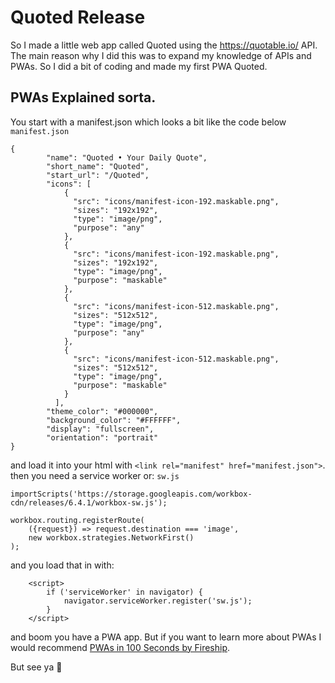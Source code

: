 # Quoted Release
So I made a little web app called Quoted using the https://quotable.io/ API. The main reason why I did this was to expand my knowledge of APIs and PWAs. So I did a bit of coding and made my first PWA Quoted.
## PWAs Explained sorta.
You start with a manifest.json which looks a bit like the code below
`manifest.json`
```
{
        "name": "Quoted • Your Daily Quote",
        "short_name": "Quoted",
        "start_url": "/Quoted",
        "icons": [
            {
              "src": "icons/manifest-icon-192.maskable.png",
              "sizes": "192x192",
              "type": "image/png",
              "purpose": "any"
            },
            {
              "src": "icons/manifest-icon-192.maskable.png",
              "sizes": "192x192",
              "type": "image/png",
              "purpose": "maskable"
            },
            {
              "src": "icons/manifest-icon-512.maskable.png",
              "sizes": "512x512",
              "type": "image/png",
              "purpose": "any"
            },
            {
              "src": "icons/manifest-icon-512.maskable.png",
              "sizes": "512x512",
              "type": "image/png",
              "purpose": "maskable"
            }
          ],
        "theme_color": "#000000",
        "background_color": "#FFFFFF",
        "display": "fullscreen",
        "orientation": "portrait"
}
```
and load it into your html with `<link rel="manifest" href="manifest.json">`.
then you need a service worker or:
`sw.js`
```
importScripts('https://storage.googleapis.com/workbox-cdn/releases/6.4.1/workbox-sw.js');

workbox.routing.registerRoute(
    ({request}) => request.destination === 'image',
    new workbox.strategies.NetworkFirst()
);
```
and you load that in with:
```
    <script>
        if ('serviceWorker' in navigator) {
            navigator.serviceWorker.register('sw.js');
        }
    </script>
```
and boom you have a PWA app.
But if you want to learn more about PWAs I would recommend [PWAs in 100 Seconds by Fireship](https://youtu.be/sFsRylCQblw).

But see ya 👋
